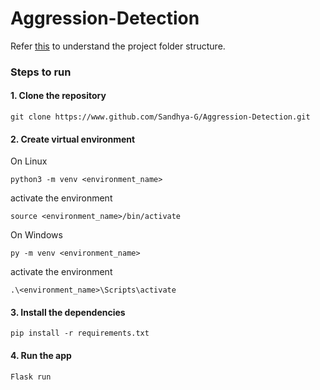 # Aggression-Detection

Refer [this](https://towardsdatascience.com/manage-your-data-science-project-structure-in-early-stage-95f91d4d0600) to understand the project folder structure.

### Steps to run 

#### 1. Clone the repository
```
git clone https://www.github.com/Sandhya-G/Aggression-Detection.git
```

#### 2. Create virtual environment
On Linux 
```
python3 -m venv <environment_name>
```
activate the environment
```
source <environment_name>/bin/activate
```
 
On Windows
```
py -m venv <environment_name>
```
activate the environment
```
.\<environment_name>\Scripts\activate

```

#### 3. Install the dependencies
```
pip install -r requirements.txt
```

#### 4. Run the app
```
Flask run
```

